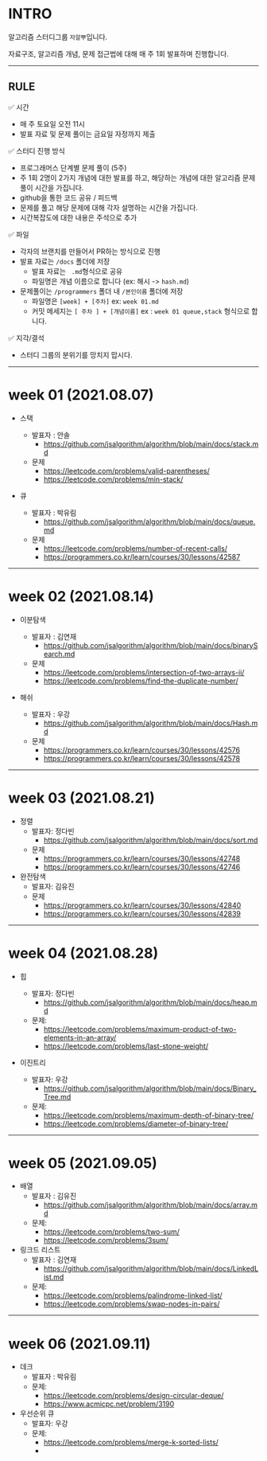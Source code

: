 # INTRO

알고리즘 스터디그룹 `자알뿌`입니다.

자료구조, 알고리즘 개념, 문제 접근법에 대해 매 주 1회 발표하며 진행합니다.

---

## RULE

✅ 시간

- 매 주 토요일 오전 11시
- 발표 자료 및 문제 풀이는 금요일 자정까지 제출

✅ 스터디 진행 방식

- 프로그래머스 단계별 문제 풀이 (5주)
- 주 1회 2명이 2가지 개념에 대한 발표를 하고, 해당하는 개념에 대한 알고리즘 문제 풀이 시간을 가집니다.
- github을 통한 코드 공유 / 피드백
- 문제를 풀고 해당 문제에 대해 각자 설명하는 시간을 가집니다.
- 시간복잡도에 대한 내용은 주석으로 추가

✅ 파일

- 각자의 브랜치를 만들어서 PR하는 방식으로 진행
- 발표 자료는 `/docs` 폴더에 저장
  - 발표 자료는 ` .md`형식으로 공유
  - 파일명은 개념 이름으로 합니다 (ex: 해시 -> `hash.md`)
- 문제풀이는 `/programmers` 폴더 내 `/본인이름` 폴더에 저장
  - 파일명은 `[week] + [주차]` ex: `week 01.md`
  - 커밋 메세지는 `[ 주차 ] + [개념이름]` ex : `week 01 queue,stack` 형식으로 합니다.

✅ 지각/결석

- 스터디 그룹의 분위기를 망치지 맙시다.

---

# week 01 (2021.08.07)

- 스택
  - 발표자 : 안솔
    - https://github.com/jsalgorithm/algorithm/blob/main/docs/stack.md
  - 문제
    - https://leetcode.com/problems/valid-parentheses/
    - https://leetcode.com/problems/min-stack/
- 큐

  - 발표자 : 박유림
    - https://github.com/jsalgorithm/algorithm/blob/main/docs/queue.md
  - 문제
    - https://leetcode.com/problems/number-of-recent-calls/
    - https://programmers.co.kr/learn/courses/30/lessons/42587

---

# week 02 (2021.08.14)

- 이분탐색

  - 발표자 : 김연재
    - https://github.com/jsalgorithm/algorithm/blob/main/docs/binarySearch.md
  - 문제
    - https://leetcode.com/problems/intersection-of-two-arrays-ii/
    - https://leetcode.com/problems/find-the-duplicate-number/

- 해쉬
  - 발표자 : 우강
    - https://github.com/jsalgorithm/algorithm/blob/main/docs/Hash.md
  - 문제
    - https://programmers.co.kr/learn/courses/30/lessons/42576
    - https://programmers.co.kr/learn/courses/30/lessons/42578

---

# week 03 (2021.08.21)

- 정렬
  - 발표자: 정다빈
    - https://github.com/jsalgorithm/algorithm/blob/main/docs/sort.md
  - 문제
    - https://programmers.co.kr/learn/courses/30/lessons/42748
    - https://programmers.co.kr/learn/courses/30/lessons/42746
- 완전탐색
  - 발표자: 김유진
  - 문제
    - https://programmers.co.kr/learn/courses/30/lessons/42840
    - https://programmers.co.kr/learn/courses/30/lessons/42839

---

# week 04 (2021.08.28)

- 힙

  - 발표자: 정다빈
    - https://github.com/jsalgorithm/algorithm/blob/main/docs/heap.md
  - 문제:
    - https://leetcode.com/problems/maximum-product-of-two-elements-in-an-array/
    - https://leetcode.com/problems/last-stone-weight/

- 이진트리
  - 발표자: 우강
    - https://github.com/jsalgorithm/algorithm/blob/main/docs/Binary_Tree.md
  - 문제:
    - https://leetcode.com/problems/maximum-depth-of-binary-tree/
    - https://leetcode.com/problems/diameter-of-binary-tree/

---

# week 05 (2021.09.05)

- 배열
  - 발표자 : 김유진
    - https://github.com/jsalgorithm/algorithm/blob/main/docs/array.md
  - 문제:
    - https://leetcode.com/problems/two-sum/
    - https://leetcode.com/problems/3sum/
- 링크드 리스트
  - 발표자 : 김연재
    - https://github.com/jsalgorithm/algorithm/blob/main/docs/LinkedList.md
  - 문제:
    - https://leetcode.com/problems/palindrome-linked-list/
    - https://leetcode.com/problems/swap-nodes-in-pairs/

---

# week 06 (2021.09.11)

- 데크
  - 발표자 : 박유림
  - 문제:
    - https://leetcode.com/problems/design-circular-deque/
    - https://www.acmicpc.net/problem/3190 
- 우선순위 큐
  - 발표자: 우강
  - 문제:
    - https://leetcode.com/problems/merge-k-sorted-lists/
    - 
